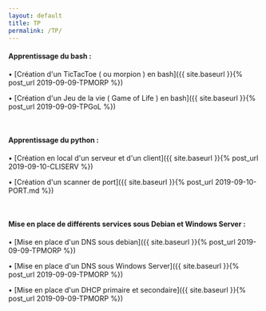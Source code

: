 ```yaml
---
layout: default
title: TP
permalink: /TP/
---
```


#### __Apprentissage du bash :__

• [Création d'un TicTacToe ( ou morpion ) en bash]({{ site.baseurl }}{% post_url 2019-09-09-TPMORP %})


• [Création d'un Jeu de la vie ( Game of Life ) en bash]({{ site.baseurl }}{% post_url 2019-09-09-TPGoL %})

&nbsp;


#### __Apprentissage du python :__

• [Création en local d'un serveur et d'un client]({{ site.baseurl }}{% post_url 2019-09-10-CLISERV %})

• [Création d'un scanner de port]({{ site.baseurl }}{% post_url 2019-09-10-PORT.md %}) 	


&nbsp;

#### __Mise en place de différents services sous Debian et Windows Server :__

• [Mise en place d'un DNS sous debian]({{ site.baseurl }}{% post_url 2019-09-09-TPMORP %})

• [Mise en place d'un DNS sous Windows Server]({{ site.baseurl }}{% post_url 2019-09-09-TPMORP %})

• [Mise en place d'un DHCP primaire et secondaire]({{ site.baseurl }}{% post_url 2019-09-09-TPMORP %})


